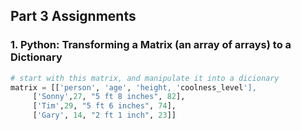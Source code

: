 ## Part 3 Assignments

### 1. Python: Transforming a Matrix (an array of arrays) to a Dictionary
```python
# start with this matrix, and manipulate it into a dicionary
matrix = [['person', 'age', 'height, 'coolness_level'],
     ['Sonny',27, "5 ft 8 inches", 82],
     ['Tim',29, "5 ft 6 inches", 74],
     ['Gary', 14, "2 ft 1 inch", 23]]
```

